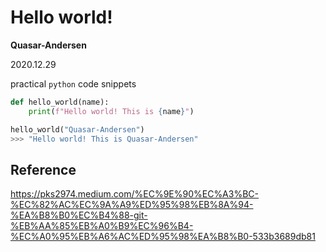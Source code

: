 Hello world!
=====



**Quasar-Andersen** 

2020.12.29

practical `python` code snippets



```python
def hello_world(name):
    print(f"Hello world! This is {name}")

hello_world("Quasar-Andersen")
>>> "Hello world! This is Quasar-Andersen"
```
Reference
---

https://pks2974.medium.com/%EC%9E%90%EC%A3%BC-%EC%82%AC%EC%9A%A9%ED%95%98%EB%8A%94-%EA%B8%B0%EC%B4%88-git-%EB%AA%85%EB%A0%B9%EC%96%B4-%EC%A0%95%EB%A6%AC%ED%95%98%EA%B8%B0-533b3689db81

